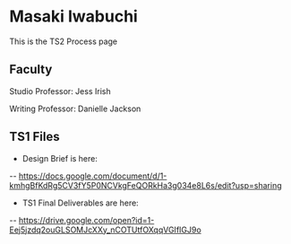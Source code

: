 # Masaki Iwabuchi

This is the TS2 Process page

## Faculty

Studio Professor: Jess Irish

Writing Professor: Danielle Jackson

## TS1 Files

- Design Brief is here:

-- https://docs.google.com/document/d/1-kmhgBfKdRg5CV3fY5P0NCVkgFeQORkHa3g034e8L6s/edit?usp=sharing

- TS1 Final Deliverables are here:

-- https://drive.google.com/open?id=1-Eej5jzdq2ouGLSOMJcXXy_nCOTUtfOXqqVGIfIGJ9o

